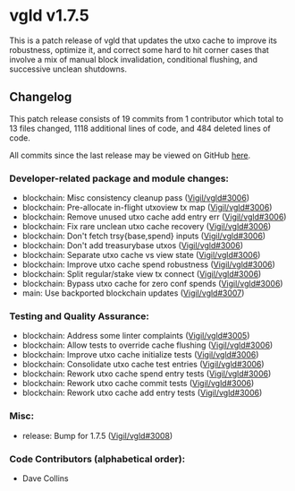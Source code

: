 # vgld v1.7.5

This is a patch release of vgld that updates the utxo cache to improve its
robustness, optimize it, and correct some hard to hit corner cases that involve
a mix of manual block invalidation, conditional flushing, and successive unclean
shutdowns.

## Changelog

This patch release consists of 19 commits from 1 contributor which total to 13
files changed, 1118 additional lines of code, and 484 deleted lines of code.

All commits since the last release may be viewed on GitHub
[here](https://github.com/vigilnetwork/vgl/compare/a2c3c656...release-v1.7.5).

### Developer-related package and module changes:

- blockchain: Misc consistency cleanup pass ([Vigil/vgld#3006](https://github.com/vigilnetwork/vgl/pull/3006))
- blockchain: Pre-allocate in-flight utxoview tx map ([Vigil/vgld#3006](https://github.com/vigilnetwork/vgl/pull/3006))
- blockchain: Remove unused utxo cache add entry err ([Vigil/vgld#3006](https://github.com/vigilnetwork/vgl/pull/3006))
- blockchain: Fix rare unclean utxo cache recovery ([Vigil/vgld#3006](https://github.com/vigilnetwork/vgl/pull/3006))
- blockchain: Don't fetch trsy{base,spend} inputs ([Vigil/vgld#3006](https://github.com/vigilnetwork/vgl/pull/3006))
- blockchain: Don't add treasurybase utxos ([Vigil/vgld#3006](https://github.com/vigilnetwork/vgl/pull/3006))
- blockchain: Separate utxo cache vs view state ([Vigil/vgld#3006](https://github.com/vigilnetwork/vgl/pull/3006))
- blockchain: Improve utxo cache spend robustness ([Vigil/vgld#3006](https://github.com/vigilnetwork/vgl/pull/3006))
- blockchain: Split regular/stake view tx connect ([Vigil/vgld#3006](https://github.com/vigilnetwork/vgl/pull/3006))
- blockchain: Bypass utxo cache for zero conf spends ([Vigil/vgld#3006](https://github.com/vigilnetwork/vgl/pull/3006))
- main: Use backported blockchain updates ([Vigil/vgld#3007](https://github.com/vigilnetwork/vgl/pull/3007))

### Testing and Quality Assurance:

- blockchain: Address some linter complaints ([Vigil/vgld#3005](https://github.com/vigilnetwork/vgl/pull/3005))
- blockchain: Allow tests to override cache flushing ([Vigil/vgld#3006](https://github.com/vigilnetwork/vgl/pull/3006))
- blockchain: Improve utxo cache initialize tests ([Vigil/vgld#3006](https://github.com/vigilnetwork/vgl/pull/3006))
- blockchain: Consolidate utxo cache test entries ([Vigil/vgld#3006](https://github.com/vigilnetwork/vgl/pull/3006))
- blockchain: Rework utxo cache spend entry tests ([Vigil/vgld#3006](https://github.com/vigilnetwork/vgl/pull/3006))
- blockchain: Rework utxo cache commit tests ([Vigil/vgld#3006](https://github.com/vigilnetwork/vgl/pull/3006))
- blockchain: Rework utxo cache add entry tests ([Vigil/vgld#3006](https://github.com/vigilnetwork/vgl/pull/3006))

### Misc:

- release: Bump for 1.7.5 ([Vigil/vgld#3008](https://github.com/vigilnetwork/vgl/pull/3008))

### Code Contributors (alphabetical order):

- Dave Collins
